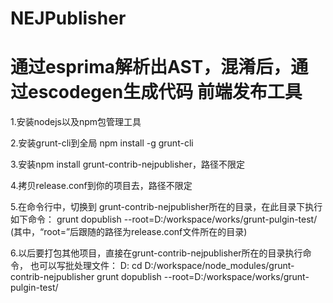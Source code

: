 NEJPublisher
============
通过esprima解析出AST，混淆后，通过escodegen生成代码
前端发布工具
============
1.安装nodejs以及npm包管理工具

2.安装grunt-cli到全局
npm install -g grunt-cli

3.安装npm install grunt-contrib-nejpublisher，路径不限定

4.拷贝release.conf到你的项目去，路径不限定

5.在命令行中，切换到
grunt-contrib-nejpublisher所在的目录，在此目录下执行如下命令：
grunt dopublish --root=D:/workspace/works/grunt-pulgin-test/
(其中，“root=”后跟随的路径为release.conf文件所在的目录)

6.以后要打包其他项目，直接在grunt-contrib-nejpublisher所在的目录执行命令，
也可以写批处理文件：
D:
cd D:/workspace/node_modules/grunt-contrib-nejpublisher
grunt dopublish --root=D:/workspace/works/grunt-pulgin-test/
